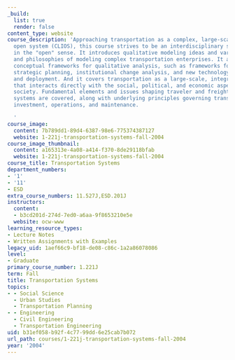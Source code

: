 ```yaml
---
_build:
  list: true
  render: false
content_type: website
course_description: 'Approaching transportation as a complex, large-scale, integrated,
  open system (CLIOS), this course strives to be an interdisciplinary systems subject
  in the "open" sense. It introduces qualitative modeling ideas and various techniques
  and philosophies of modeling complex transportation enterprises. It also introduces
  conceptual frameworks for qualitative analysis, such as frameworks for regional
  strategic planning, institutional change analysis, and new technology development
  and deployment. And it covers transportation as a large-scale, integrated system
  that interacts directly with the social, political, and economic aspects of contemporary
  society. Fundamental elements and issues shaping traveler and freight transportation
  systems are covered, along with underlying principles governing transportation planning,
  investment, operations, and maintenance.

  '
course_image:
  content: 7b789dd1-89d4-6387-98e6-775374387127
  website: 1-221j-transportation-systems-fall-2004
course_image_thumbnail:
  content: a165313e-4a08-a414-f370-8de29118bfab
  website: 1-221j-transportation-systems-fall-2004
course_title: Transportation Systems
department_numbers:
- '1'
- '11'
- ESD
extra_course_numbers: 11.527J,ESD.201J
instructors:
  content:
  - b3cd201d-274d-7ed0-a6aa-9f8653210e5e
  website: ocw-www
learning_resource_types:
- Lecture Notes
- Written Assignments with Examples
legacy_uid: 1aef66c9-bf18-de08-c86c-1a2a86078086
level:
- Graduate
primary_course_number: 1.221J
term: Fall
title: Transportation Systems
topics:
- - Social Science
  - Urban Studies
  - Transportation Planning
- - Engineering
  - Civil Engineering
  - Transportation Engineering
uid: b31ef058-b92f-4c77-99dd-6e25cab7b072
url_path: courses/1-221j-transportation-systems-fall-2004
year: '2004'
---
```

